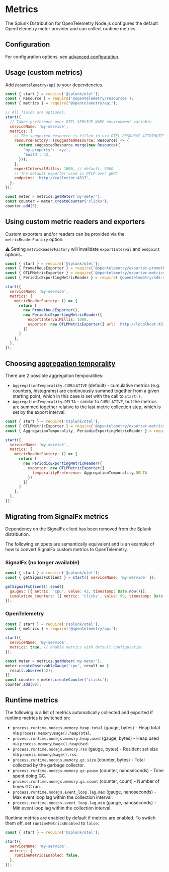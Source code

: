 # Metrics

The Splunk Distribution for OpenTelemetry Node.js configures the default OpenTelemetry meter provider and can collect
runtime metrics.

## Configuration

For configuration options, see [advanced configuration](advanced-config.md#metrics).

## Usage (custom metrics)

Add `@opentelemetry/api` to your dependencies.

```javascript
const { start } = require('@splunk/otel');
const { Resource } = require('@opentelemetry/resources');
const { metrics } = require('@opentelemetry/api');

// All fields are optional.
start({
  // Takes preference over OTEL_SERVICE_NAME environment variable
  serviceName: 'my-service',
  metrics: {
    // The suggested resource is filled in via OTEL_RESOURCE_ATTRIBUTES
    resourceFactory: (suggestedResource: Resource) => {
      return suggestedResource.merge(new Resource({
        'my.property': 'xyz',
        'build': 42,
      }));
    },
    exportIntervalMillis: 1000, // default: 5000
    // The default exporter used is OTLP over gRPC
    endpoint: 'http://collector:4317',
  },
});

const meter = metrics.getMeter('my-meter');
const counter = meter.createCounter('clicks');
counter.add(3);
```

## Using custom metric readers and exporters

Custom exporters and/or readers can be provided via the `metricReaderFactory` option.

:warning: Setting `metricReaderFactory` will invalidate `exportInterval` and `endpoint` options.

```javascript
const { start } = require('@splunk/otel');
const { PrometheusExporter } = require('@opentelemetry/exporter-prometheus');
const { OTLPMetricExporter } = require('@opentelemetry/exporter-metrics-otlp-http');
const { PeriodicExportingMetricReader } = require('@opentelemetry/sdk-metrics-base');

start({
  serviceName: 'my-service',
  metrics: {
    metricReaderFactory: () => {
      return [
        new PrometheusExporter(),
        new PeriodicExportingMetricReader({
          exportIntervalMillis: 1000,
          exporter: new OTLPMetricExporter({ url: 'http://localhost:4318' })
        })
      ]
    },
  },
});
```

## Choosing [aggregation temporality](https://github.com/open-telemetry/opentelemetry-specification/blob/main/specification/metrics/data-model.md#sums)

There are 2 possible aggregation temporalities:
- `AggregationTemporality.CUMULATIVE` (default) - cumulative metrics (e.g. counters, histograms) are continuously summed together from a given starting point, which in this case is set with the call to `start()`.
- `AggregationTemporality.DELTA` - similar to `CUMULATIVE`, but the metrics are summed together relative to the last metric collection step, which is set by the export interval.

```javascript
const { start } = require('@splunk/otel');
const { OTLPMetricExporter } = require('@opentelemetry/exporter-metrics-otlp-grpc');
const { AggregationTemporality, PeriodicExportingMetricReader } = require('@opentelemetry/sdk-metrics-base');

start({
  serviceName: 'my-service',
  metrics: {
    metricReaderFactory: () => {
      return [
        new PeriodicExportingMetricReader({
          exporter: new OTLPMetricExporter({
            temporalityPreference: AggregationTemporality.DELTA
          })
        })
      ]
    },
  },
});
```

## Migrating from SignalFx metrics

Dependency on the SignalFx client has been removed from the Splunk distribution.

The following snippets are semantically equivalent and is an example of how to convert SignalFx custom metrics to OpenTelemetry.

### SignalFx (no longer available)

```javascript
const { start } = require('@splunk/otel');
const { getSignalFxClient } = start({ serviceName: 'my-service' });

getSignalFxClient().send({
  gauges: [{ metric: 'cpu', value: 42, timestamp: Date.now()}],
  cumulative_counters: [{ metric: 'clicks', value: 99, timestamp: Date.now()}],
});
```

### OpenTelemetry

```javascript
const { start } = require('@splunk/otel');
const { metrics } = require('@opentelemetry/api');

start({
  serviceName: 'my-service',
  metrics: true, // enable metrics with default configuration
});

const meter = metrics.getMeter('my-meter');
meter.createObservableGauge('cpu', result => {
  result.observe(42);
});
const counter = meter.createCounter('clicks');
counter.add(99);
```

## Runtime metrics

The following is a list of metrics automatically collected and exported if runtime metrics is switched on:

- `process.runtime.nodejs.memory.heap.total` (gauge, bytes) - Heap total via `process.memoryUsage().heapTotal`.
- `process.runtime.nodejs.memory.heap.used` (gauge, bytes) - Heap used via `process.memoryUsage().heapUsed`.
- `process.runtime.nodejs.memory.rss` (gauge, bytes) - Resident set size via `process.memoryUsage().rss`.
- `process.runtime.nodejs.memory.gc.size` (counter, bytes) - Total collected by the garbage collector.
- `process.runtime.nodejs.memory.gc.pause` (counter, nanoseconds) - Time spent doing GC.
- `process.runtime.nodejs.memory.gc.count` (counter, count) - Number of times GC ran.
- `process.runtime.nodejs.event_loop.lag.max` (gauge, nanoseconds) - Max event loop lag within the collection interval.
- `process.runtime.nodejs.event_loop.lag.min` (gauge, nanoseconds) - Min event loop lag within the collection interval.

Runtime metrics are enabled by default if metrics are enabled. To switch them off, set `runtimeMetricsEnabled` to `false`:

```javascript
const { start } = require('@splunk/otel');

start({
  serviceName: 'my-service',
  metrics: {
    runtimeMetricsEnabled: false,
  },
});
```

